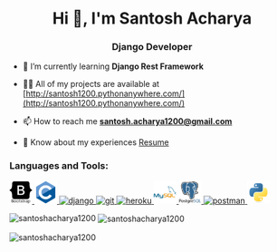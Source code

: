 <h1 align="center">Hi 👋, I'm Santosh Acharya</h1>
<h3 align="center">Django Developer</h3>

- 🌱 I’m currently learning **Django Rest Framework**

- 👨‍💻 All of my projects are available at [http://santosh1200.pythonanywhere.com/](http://santosh1200.pythonanywhere.com/)

- 📫 How to reach me **santosh.acharya1200@gmail.com**

- 📄 Know about my experiences [Resume](https://github.com/SantoshAcharya1200/SantoshAcharya1200/blob/main/resume_santosh%20acharya.pdf)

<p align="left">
</p>

<h3 align="left">Languages and Tools:</h3>
<p align="left"> <a href="https://getbootstrap.com" target="_blank" rel="noreferrer"> <img src="https://raw.githubusercontent.com/devicons/devicon/master/icons/bootstrap/bootstrap-plain-wordmark.svg" alt="bootstrap" width="40" height="40"/> </a> <a href="https://www.cprogramming.com/" target="_blank" rel="noreferrer"> <img src="https://raw.githubusercontent.com/devicons/devicon/master/icons/c/c-original.svg" alt="c" width="40" height="40"/> </a> <a href="https://www.djangoproject.com/" target="_blank" rel="noreferrer"> <img src="https://cdn.worldvectorlogo.com/logos/django.svg" alt="django" width="40" height="40"/> </a> <a href="https://git-scm.com/" target="_blank" rel="noreferrer"> <img src="https://www.vectorlogo.zone/logos/git-scm/git-scm-icon.svg" alt="git" width="40" height="40"/> </a> <a href="https://heroku.com" target="_blank" rel="noreferrer"> <img src="https://www.vectorlogo.zone/logos/heroku/heroku-icon.svg" alt="heroku" width="40" height="40"/> </a> <a href="https://www.mysql.com/" target="_blank" rel="noreferrer"> <img src="https://raw.githubusercontent.com/devicons/devicon/master/icons/mysql/mysql-original-wordmark.svg" alt="mysql" width="40" height="40"/> </a> <a href="https://www.postgresql.org" target="_blank" rel="noreferrer"> <img src="https://raw.githubusercontent.com/devicons/devicon/master/icons/postgresql/postgresql-original-wordmark.svg" alt="postgresql" width="40" height="40"/> </a> <a href="https://postman.com" target="_blank" rel="noreferrer"> <img src="https://www.vectorlogo.zone/logos/getpostman/getpostman-icon.svg" alt="postman" width="40" height="40"/> </a> <a href="https://www.python.org" target="_blank" rel="noreferrer"> <img src="https://raw.githubusercontent.com/devicons/devicon/master/icons/python/python-original.svg" alt="python" width="40" height="40"/> </a> </p>

<p><img align="left" src="https://github-readme-stats.vercel.app/api/top-langs?username=santoshacharya1200&show_icons=true&locale=en&layout=compact" alt="santoshacharya1200" /></p>

<p>&nbsp;<img align="center" src="https://github-readme-stats.vercel.app/api?username=santoshacharya1200&show_icons=true&locale=en" alt="santoshacharya1200" /></p>

<p><img align="center" src="https://github-readme-streak-stats.herokuapp.com/?user=santoshacharya1200&" alt="santoshacharya1200" /></p>
